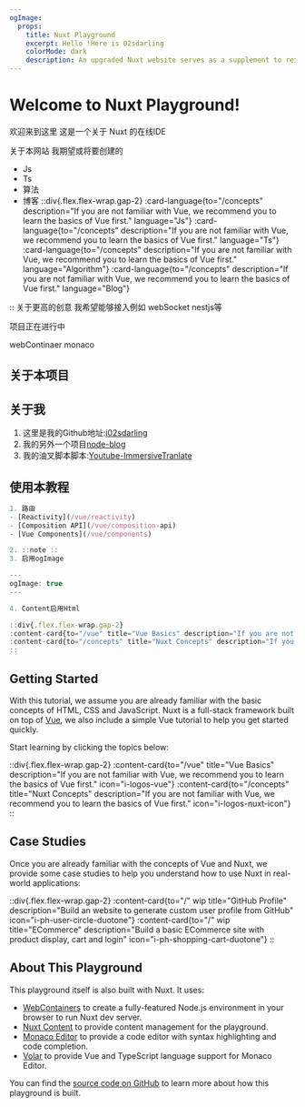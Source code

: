 ```yaml
---
ogImage:
  props:
    title: Nuxt Playground
    excerpt: Hello !Here is 02sdarling
    colorMode: dark
    description: An upgraded Nuxt website serves as a supplement to reinforce your front-end learning and consolidate your knowledge points.
---
```


# Welcome to Nuxt Playground!

欢迎来到这里 这是一个关于 Nuxt 的在线IDE

关于本网站 我期望或将要创建的

- Js
- Ts
- 算法
- 博客
::div{.flex.flex-wrap.gap-2}
:card-language{to="/concepts" description="If you are not familiar with Vue, we recommend you to learn the basics of Vue first." language="Js"}
:card-language{to="/concepts" description="If you are not familiar with Vue, we recommend you to learn the basics of Vue first." language="Ts"}
:card-language{to="/concepts" description="If you are not familiar with Vue, we recommend you to learn the basics of Vue first." language="Algorithm"}
:card-language{to="/concepts" description="If you are not familiar with Vue, we recommend you to learn the basics of Vue first." language="Blog"}

::
关于更高的创意 我希望能够接入例如 webSocket nestjs等

项目正在进行中

webContinaer
monaco

## 关于本项目

## 关于我

1. 这里是我的Github地址:[i02sdarling](https://github.com/i02sdarling)
2. 我的另外一个项目[node-blog](http://116.62.176.221/)
3. 我的油叉脚本脚本:[Youtube-ImmersiveTranlate](https://greasyfork.org/zh-CN/scripts/496556-youtube-copying-selected-subtitles-immersive-translation)

## 使用本教程

```js
1. 路由
- [Reactivity](/vue/reactivity)
- [Composition API](/vue/composition-api)
- [Vue Components](/vue/components)

2. ::note ::
3. 启用ogImage

---
ogImage: true
---

4. Content启用Html

::div{.flex.flex-wrap.gap-2}
:content-card{to="/vue" title="Vue Basics" description="If you are not familiar with Vue, we recommend you to learn the basics of Vue first." icon="i-logos-vue"}
:content-card{to="/concepts" title="Nuxt Concepts" description="If you are not familiar with Vue, we recommend you to learn the basics of Vue first." icon="i-logos-nuxt-icon"}
::

```

## Getting Started

With this tutorial, we assume you are already familiar with the basic concepts of HTML, CSS and JavaScript. Nuxt is a full-stack framework built on top of [Vue](https://vuejs.org), we also include a simple Vue tutorial to help you get started quickly.

Start learning by clicking the topics below:

::div{.flex.flex-wrap.gap-2}
:content-card{to="/vue" title="Vue Basics" description="If you are not familiar with Vue, we recommend you to learn the basics of Vue first." icon="i-logos-vue"}
:content-card{to="/concepts" title="Nuxt Concepts" description="If you are not familiar with Vue, we recommend you to learn the basics of Vue first." icon="i-logos-nuxt-icon"}
::

## Case Studies

Once you are already familiar with the concepts of Vue and Nuxt, we provide some case studies to help you understand how to use Nuxt in real-world applications:

::div{.flex.flex-wrap.gap-2}
:content-card{to="/" wip title="GitHub Profile" description="Build an website to generate custom user profile from GitHub" icon="i-ph-user-circle-duotone"}
:content-card{to="/" wip title="ECommerce" description="Build a basic ECommerce site with product display, cart and login" icon="i-ph-shopping-cart-duotone"}
::

## About This Playground

This playground itself is also built with Nuxt. It uses:

- [WebContainers](https://webcontainers.io/) to create a fully-featured Node.js environment in your browser to run Nuxt dev server.
- [Nuxt Content](https://content.nuxt.com/) to provide content management for the playground.
- [Monaco Editor](https://microsoft.github.io/monaco-editor/) to provide a code editor with syntax highlighting and code completion.
- [Volar](https://github.com/volarjs/volar.js) to provide Vue and TypeScript language support for Monaco Editor.

You can find the [source code on GitHub](https://github.com/nuxt/learn.nuxt.com) to learn more about how this playground is built.

